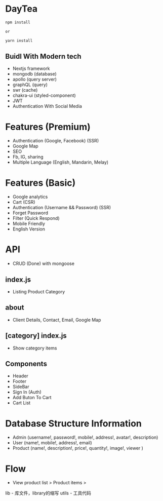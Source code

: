 # DayTea

```bash
npm install

or

yarn install
```

## Buidl With Modern tech
- Nextjs framework
- mongodb (database)
- apollo (query server)
- graphQL (query)
- swr (cache)
- chakra-ui (styled-component)
- JWT
- Authentication With Social Media

# Features (Premium)
- Authentication (Google, Facebook) (SSR)
- Google Map
- SEO
- Fb, IG, sharing
- Multiple Language (English, Mandarin, Melay)

# Features (Basic)
- Google analytics
- Cart (CSR)
- Authentication (Username && Password) (SSR)
- Forget Password
- Filter (Quick Respond)
- Mobile Friendly
- English Version

# API
- CRUD (Done) with mongoose

## index.js
- Listing Product Category

## about
- Client Details, Contact, Email, Google Map

## [category] index.js
- Show category items

## Components
- Header
- Footer
- SideBar
- Sign In (Auth)
- Add Buton To Cart
- Cart List

# Database Structure Information
- Admin (username!, password!, mobile!, address!, avatar!, description)
- User  (name!, mobile!, address!, email)
- Product (name!, description!, price!, quantity!, image!, viewer )

# Flow
- View product list > Product items >

lib -  库文件，library的缩写
utils - 工具代码